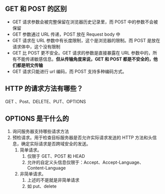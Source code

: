 ## GET 和 POST 的区别

- GET 请求参数会被完整保留在浏览器历史记录里，而 POST 中的参数不会被保留
- GET 参数通过 URL 传递，POST 放在 Request body 中
- GET 请求在 URL 参数中有长度限制，这个是浏览器的限制。而 POST 是放在请求体中，这个没有限制
- GET 比 POST 更不安全。GET 请求的参数是直接暴露在 URL 参数中的，所有不能传递敏感信息。**但从传输角度来说，GET 和 POST 都是不安全的，他们都是明文传输**
- GET 请求只能进行 url 编码，而 POST 支持多种编码方式。

## HTTP 的请求方法有哪些？

GET 、Post、DELETE、PUT、OPTIONS

## OPTIONS 是干什么的

1. 询问服务器支持哪些请求方法
2. 预检请求。用于检查目标服务器是否允许实际请求发送的 HTTP 方法和头信息，确定实际请求是否跨域安全的发送。
   1. 简单请求。
      1. 仅限于 GET、POST 和 HEAD
      2. 允许的自定义头信息仅限于：Accept、Accept-Language、Content-Language
   2. 非简单请求。
      1. 上述的不是就是非简单请求
      2. 如 put、delete
